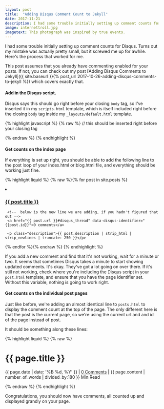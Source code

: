 ```yaml
---
layout: post
title:  "Adding Disqus Comment Count to Jekyll"
date: 2017-11-21
description: I had some trouble initially setting up comment counts for Disqus. Turns out my mistake was actually pretty small, but it screwed me up for awhile. Here's the process that worked for me.
image: internettroll.jpg
imagetext: This photograph was inspired by true events.
---
```


I had some trouble initially setting up comment counts for Disqus. Turns out my mistake was actually pretty small, but it screwed me up for awhile. Here's the process that worked for me.

This post assumes that you already have commenting enabled for your posts. If not, you can check out my post [Adding Disqus Comments to Jekyll]({{ site.baseurl }}{% post_url 2017-10-26-adding-disqus-comments-to-jekyll %}) which covers exactly that.

#### Add in the Disqus script.
Disqus says this should go right before your closing `body` tag, so I've inserted it in my `scripts.html` template, which is itself included right before the closing `body` tag inside my `_layouts/default.html` template.

{% highlight javascript %}
{% raw %}
// this should be inserted right before your closing </body> tag
<script id="dsq-count-scr" src="//michaelkant.disqus.com/count.js" async></script>
{% endraw %}
{% endhighlight %}

#### Get counts on the index page
If everything is set up right, you should be able to add the following line to the post loop of your index.html or blog.html file, and everything should be working just fine.

{% highlight liquid %}
{% raw %}{% for post in site.posts %}
 <li>
     <h3><a class="post-link" href="{{ post.url | prepend: site.baseurl }}">{{ post.title }}</a></h3>

     <!--  below is the new line we are adding, if you hadn't figured that out -->
     <a href="{{ post.url }}#disqus_thread" data-disqus-identifier="{{post.id}}">0 comments</a>

     <p class="description">{{ post.description | strip_html | strip_newlines | truncate: 250 }}</p>
 </li>
{% endfor %}{% endraw %}
{% endhighlight %}

If you add a new comment and find that it's not working, wait for a minute or two. It seems that sometimes Disqus takes a minute to start showing updated comments. It's okay. They've got a lot going on over there.
If it's still not working, check where you're including the Disqus script in your `post.html` template, and ensure that you have the page identifier set. Without this variable, nothing is going to work right.

#### Get counts on the individual post pages
Just like before, we're adding an almost identical line to `posts.html` to display the comment count at the top of the page.
The only different here is that the post is the current page, so we're using the current url and and id of the page instead of post.

It should be something along these lines:

{% highlight liquid %}
{% raw %}<h1 class="postTitle">{{ page.title }}</h1>
<p class="meta">{{ page.date | date: '%B %d, %Y' }} |
    <span>
        <a href="{{ page.url }}#disqus_thread" data-disqus-identifier="{{page.id}}">0 Comments</a>
    </span> |
<span class="time">{{ page.content | number_of_words | divided_by:180 }}</span> Min Read
</p>{% endraw %}
{% endhighlight %}

Congratulations, you should now have comments, all counted up and displayed grandly on your page.
